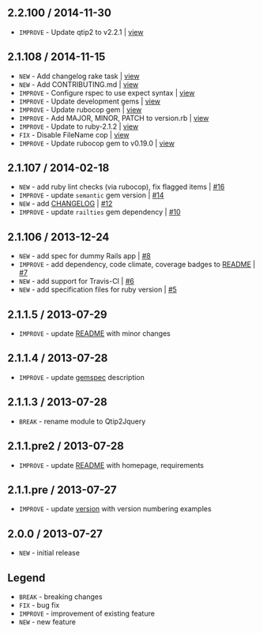 2.2.100 / 2014-11-30
--------------------

- `IMPROVE` - Update qtip2 to v2.2.1 | [view](https://github.com/jhx/gem-qtip2-jquery-rails/commit/42184fc)


2.1.108 / 2014-11-15
--------------------

- `NEW` - Add changelog rake task | [view](https://github.com/jhx/gem-qtip2-jquery-rails/commit/4a5683a)
- `NEW` - Add CONTRIBUTING.md | [view](https://github.com/jhx/gem-qtip2-jquery-rails/commit/41ab13b)
- `IMPROVE` - Configure rspec to use expect syntax | [view](https://github.com/jhx/gem-qtip2-jquery-rails/commit/6c29833)
- `IMPROVE` - Update development gems | [view](https://github.com/jhx/gem-qtip2-jquery-rails/commit/4a57591)
- `IMPROVE` - Update rubocop gem | [view](https://github.com/jhx/gem-qtip2-jquery-rails/commit/49628b3)
- `IMPROVE` - Add MAJOR, MINOR, PATCH to version.rb | [view](https://github.com/jhx/gem-qtip2-jquery-rails/commit/fbb32a5)
- `IMPROVE` - Update to ruby-2.1.2 | [view](https://github.com/jhx/gem-qtip2-jquery-rails/commit/8c87a30)
- `FIX` - Disable FileName cop | [view](https://github.com/jhx/gem-qtip2-jquery-rails/commit/51f91f3)
- `IMPROVE` - Update rubocop gem to v0.19.0 | [view](https://github.com/jhx/gem-qtip2-jquery-rails/commit/3f2012f)


2.1.107 / 2014-02-18
--------------------

- `NEW` - add ruby lint checks (via rubocop), fix flagged items | [#16][]
- `IMPROVE` - update `semantic` gem version | [#14][]
- `NEW` - add [CHANGELOG](CHANGELOG.md) | [#12][]
- `IMPROVE` - update `railties` gem dependency | [#10][]


2.1.106 / 2013-12-24
--------------------

- `NEW` - add spec for dummy Rails app | [#8][]
- `IMPROVE` - add dependency, code climate, coverage badges to [README](README.md) | [#7][]
- `NEW` - add support for Travis-CI | [#6][]
- `NEW` - add specification files for ruby version | [#5][]


2.1.1.5 / 2013-07-29
--------------------

- `IMPROVE` - update [README](README.md) with minor changes


2.1.1.4 / 2013-07-28
--------------------

- `IMPROVE` - update [gemspec](qtip2-jquery-rails.gemspec) description


2.1.1.3 / 2013-07-28
--------------------

- `BREAK` - rename module to Qtip2Jquery


2.1.1.pre2 / 2013-07-28
-----------------------

- `IMPROVE` - update [README](README.md) with homepage, requirements


2.1.1.pre / 2013-07-27
----------------------

- `IMPROVE` - update [version](lib/qtip2/jquery/rails/version.rb) with version numbering examples


2.0.0 / 2013-07-27
------------------

- `NEW` - initial release


Legend
------

- `BREAK`   - breaking changes
- `FIX`     - bug fix
- `IMPROVE` - improvement of existing feature
- `NEW`     - new feature

<!--- The following link definition list is generated by PimpMyChangelog --->
[#5]: https://github.com/jhx/gem-qtip2-jquery-rails/issues/5
[#6]: https://github.com/jhx/gem-qtip2-jquery-rails/issues/6
[#7]: https://github.com/jhx/gem-qtip2-jquery-rails/issues/7
[#8]: https://github.com/jhx/gem-qtip2-jquery-rails/issues/8
[#10]: https://github.com/jhx/gem-qtip2-jquery-rails/issues/10
[#12]: https://github.com/jhx/gem-qtip2-jquery-rails/issues/12
[#14]: https://github.com/jhx/gem-qtip2-jquery-rails/issues/14
[#16]: https://github.com/jhx/gem-qtip2-jquery-rails/issues/16
